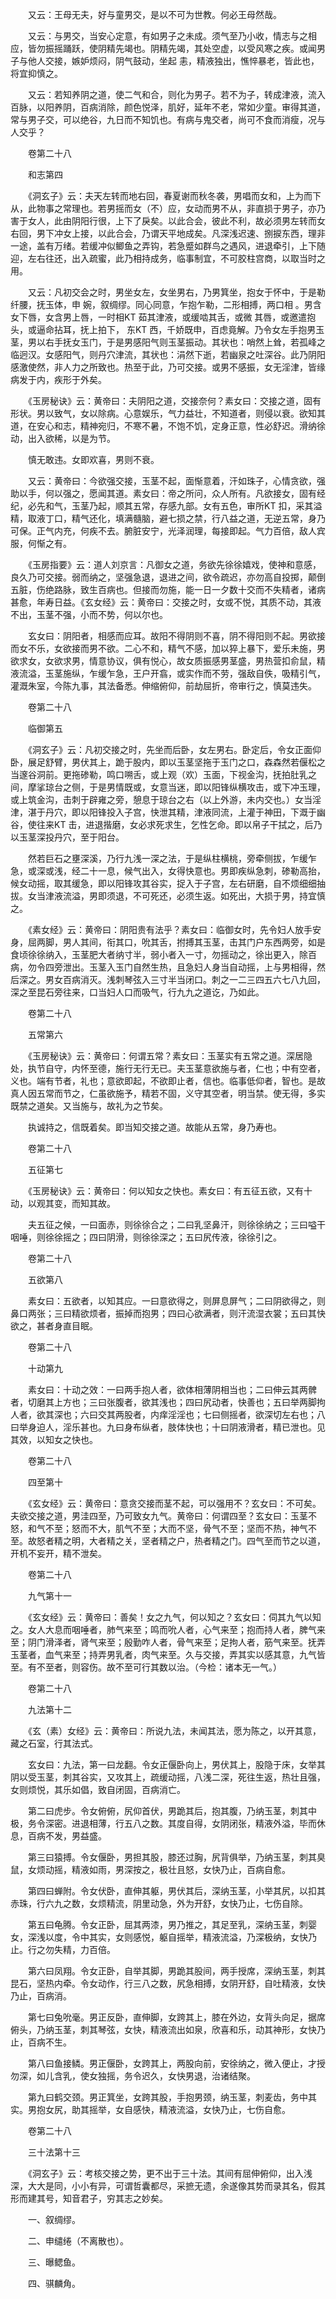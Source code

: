 <!-- { "loadSidebar": true } -->
　　又云：王母无夫，好与童男交，是以不可为世教。何必王母然哉。

　　又云：与男交，当安心定意，有如男子之未成。须气至乃小收，情志与之相应，皆勿振摇踊跃，使阴精先竭也。阴精先竭，其处空虚，以受风寒之疾。或闻男子与他人交接，嫉妒烦闷，阴气鼓动，坐起 恚，精液独出，憔悴暴老，皆此也，将宜抑慎之。

　　又云：若知养阴之道，使二气和合，则化为男子。若不为子，转成津液，流入百脉，以阳养阴，百病消除，颜色悦泽，肌好，延年不老，常如少童。审得其道，常与男子交，可以绝谷，九日而不知饥也。有病与鬼交者，尚可不食而消瘦，况与人交乎？

　　卷第二十八

　　和志第四

　　《洞玄子》云：夫天左转而地右回，春夏谢而秋冬袭，男唱而女和，上为而下从，此物事之常理也。若男摇而女（不）应，女动而男不从，非直损于男子，亦乃害于女人，此由阴阳行很，上下了戾矣。以此合会，彼此不利，故必须男左转而女右回，男下冲女上接，以此合会，乃谓天平地成矣。凡深浅迟速、捌捩东西，理非一途，盖有万绪。若缓冲似鲫鱼之弄钩，若急蹙如群鸟之遇风，进退牵引，上下随迎，左右往还，出入疏蜜，此乃相持成务，临事制宜，不可胶柱宫商，以取当时之用。

　　又云：凡初交会之时，男坐女左，女坐男右，乃男箕坐，抱女于怀中，于是勒纤腰，抚玉体，申 婉，叙绸缪。同心同意，乍抱乍勒，二形相搏，两口相 。男含女下唇，女含男上唇，一时相KT 茹其津液，或缓啮其舌，或微 其唇，或邀遣抱头，或逼命拈耳，抚上拍下， 东KT 西，千娇既申，百虑竟解。乃令女左手抱男玉茎，男以右手抚女玉门，于是男感阳气则玉茎振动。其状也：哨然上耸，若孤峰之临迥汉。女感阳气，则丹穴津流，其状也：涓然下逝，若幽泉之吐深谷。此乃阴阳感激使然，非人力之所致也。热至于此，乃可交接。或男不感振，女无淫津，皆缘病发于内，疾形于外矣。

　　《玉房秘诀》云：黄帝曰：夫阴阳之道，交接奈何？素女曰：交接之道，固有形状。男以致气，女以除病。心意娱乐，气力益壮，不知道者，则侵以衰。欲知其道，在安心和志，精神宛归，不寒不暑，不饱不饥，定身正意，性必舒迟。滑纳徐动，出入欲稀，以是为节。

　　慎无敢违。女即欢喜，男则不衰。

　　又云：黄帝曰：今欲强交接，玉茎不起，面惭意着，汗如珠子，心情贪欲，强助以手，何以强之，愿闻其道。素女曰：帝之所问，众人所有。凡欲接女，固有经纪，必先和气，玉茎乃起，顺其五常，存感九部。女有五色，审所KT 扣，采其溢精，取液丁口，精气还化，填满髓脑，避七损之禁，行八益之道，无逆五常，身乃可保。正气内充，何疾不去。腑脏安宁，光泽润理，每接即起。气力百倍，敌人宾服，何惭之有。

　　《玉房指要》云：道人刘京言：凡御女之道，务欲先徐徐嬉戏，使神和意感，良久乃可交接。弱而纳之，坚强急退，退进之间，欲令疏迟，亦勿高自投掷，颠倒五脏，伤绝路脉，致生百病也。但接而勿施，能一日一夕数十交而不失精者，诸病甚愈，年寿日益。《玄女经》云：黄帝曰：交接之时，女或不悦，其质不动，其液不出，玉茎不强，小而不势，何以尔也。

　　玄女曰：阴阳者，相感而应耳。故阳不得阴则不喜，阴不得阳则不起。男欲接而女不乐，女欲接而男不欲。二心不和，精气不感，加以猝上暴下，爱乐未施，男欲求女，女欲求男，情意协议，俱有悦心，故女质振感男茎盛，男热营扣俞鼠，精液流溢，玉茎施纵，乍缓乍急，王户开翕，或实作而不劳，强敌自佚，吸精引气，灌溉朱室，今陈九事，其法备悉。伸缩俯仰，前劫屈折，帝审行之，慎莫违失。

　　卷第二十八

　　临御第五

　　《洞玄子》云：凡初交接之时，先坐而后卧，女左男右。卧定后，令女正面仰卧，展足舒臂，男伏其上，跪于股内，即以玉茎坚拖于玉门之口，森森然若偃松之当邃谷洞前。更拖碜勒，鸣口嗍舌，或上观（欢）玉面，下视金沟，抚拍肚乳之间，摩挲琼台之侧，于是男情既或，女意当迷，即以阳锋纵横攻击，或下冲玉理，或上筑金沟，击刺于辟雍之旁，憩息于琼台之右（以上外游，未内交也。）女当淫津，湛于丹穴，即以阳锋投入子宫，快泄其精，津液同流，上灌于神田，下溉于幽谷，使往来KT 击，进退揩磨，女必求死求生，乞性乞命。即以帛子干拭之，后乃以玉茎深投丹穴，至于阳台。

　　然若巨石之壅深溪，乃行九浅一深之法，于是纵柱横桃，旁牵侧拔，乍缓乍急，或深或浅，经二十一息，候气出入，女得快意也。男即疾纵急刺，碜勒高抬，候女动摇，取其缓急，即以阳锋攻其谷实，捉入于子宫，左右研磨，自不烦细细抽拔。女当津液流溢，男即须退，不可死还，必须生返。如死出，大损于男，持宜慎之。

　　《素女经》云：黄帝曰：阴阳贵有法乎？素女曰：临御女时，先令妇人放手安身，屈两脚，男人其间，衔其口，吮其舌，拊搏其玉茎，击其门户东西两旁，如是食顷徐徐纳入，玉茎肥大者纳寸半，弱小者入一寸，勿摇动之，徐出更入，除百病，勿令四旁泄出。玉茎入玉门自然生热，且急妇人身当自动摇，上与男相得，然后深之。男女百病消灭。浅刺琴弦入三寸半当闭口。刺之一二三四五六七八九回，深之至昆石旁往来，口当妇人口而吸气，行九九之道讫，乃如此。

　　卷第二十八

　　五常第六

　　《玉房秘诀》云：黄帝曰：何谓五常？素女曰：玉茎实有五常之道。深居隐处，执节自守，内怀至德，施行无行无已。夫玉茎意欲施与者，仁也；中有空者，义也。端有节者，礼也；意欲即起，不欲即止者，信也。临事低仰者，智也。是故真人因五常而节之，仁虽欲施予，精若不固，义守其空者，明当禁。使无得，多实既禁之道矣。又当施与，故礼为之节矣。

　　执诚持之，信既着矣。即当知交接之道。故能从五常，身乃寿也。

　　卷第二十八

　　五征第七

　　《玉房秘诀》云：黄帝曰：何以知女之快也。素女曰：有五征五欲，又有十动，以观其变，而知其故。

　　夫五征之候，一曰面赤，则徐徐合之；二曰乳坚鼻汗，则徐徐纳之；三曰嗌干咽唾，则徐徐摇之；四曰阴滑，则徐徐深之；五曰尻传液，徐徐引之。

　　卷第二十八

　　五欲第八

　　素女曰：五欲者，以知其应。一曰意欲得之，则屏息屏气；二曰阴欲得之，则鼻口两张；三曰精欲烦者，振掉而抱男；四曰心欲满者，则汗流湿衣裳；五曰其快欲之，甚者身直目眠。

　　卷第二十八

　　十动第九

　　素女曰：十动之效：一曰两手抱人者，欲体相薄阴相当也；二曰伸云其两髀者，切磨其上方也；三曰张腹者，欲其浅也；四曰尻动者，快善也；五曰举两脚拘人者，欲其深也；六曰交其两股者，内痒淫淫也；七曰侧摇者，欲深切左右也；八曰举身迫人，淫乐甚也。九曰身布纵者，肢体快也；十曰阴液滑者，精已泄也。见其效，以知女之快也。

　　卷第二十八

　　四至第十

　　《玄女经》云：黄帝曰：意贪交接而茎不起，可以强用不？玄女曰：不可矣。夫欲交接之道，男洼四至，乃可致女九气。黄帝曰：何谓四至？玄女曰：玉茎不怒，和气不至；怒而不大，肌气不至；大而不坚，骨气不至；坚而不热，神气不至。故怒者精之明，大者精之关，坚者精之户，热者精之门。四气至而节之以道，开机不妄开，精不泄矣。

　　卷第二十八

　　九气第十一

　　《玄女经》云：黄帝曰：善矣！女之九气，何以知之？玄女曰：伺其九气以知之。女人大息而咽唾者，肺气来至；鸣而吮人者，心气来至；抱而持人者，脾气来至；阴门滑泽者，肾气来至；殷勤咋人者，骨气来至；足拘人者，筋气来至。抚弄玉茎者，血气来至；持弄男乳者，肉气来至。久与交接，弄其实以感其意，九气皆至。有不至者，则容伤。故不至可行其数以治。（今检：诸本无一气。）

　　卷第二十八

　　九法第十二

　　《玄（素）女经》云：黄帝曰：所说九法，未闻其法，愿为陈之，以开其意，藏之石室，行其法式。

　　玄女曰：九法，第一曰龙翻。令女正偃卧向上，男伏其上，股隐于床，女举其阴以受玉茎，刺其谷实，又攻其上，疏缓动摇，八浅二深，死往生返，热壮且强，女则烦悦，其乐如倡，致自闭固，百病消亡。

　　第二曰虎步。令女俯俯，尻仰首伏，男跪其后，抱其腹，乃纳玉茎，刺其中极，务令深密。进退相薄，行五八之数。其度自得，女阴闭张，精液外溢，毕而休息，百病不发，男益盛。

　　第三曰猿搏。令女偃卧，男担其股，膝还过胸，尻背俱举，乃纳玉茎，刺其臭鼠，女烦动摇，精液如雨，男深按之，极壮且怒，女快乃止，百病自愈。

　　第四曰蝉附。令女伏卧，直伸其躯，男伏其后，深纳玉茎，小举其尻，以扣其赤珠，行六九之数，女烦精流，阴里动急，外为开舒，女快乃止，七伤自除。

　　第五曰龟腾。令女正卧，屈其两漆，男乃推之，其足至乳，深纳玉茎，刺婴女，深浅以度，令中其实，女则感悦，躯自摇举，精液流溢，乃深极纳，女快乃止。行之勿失精，力百倍。

　　第六曰凤翔。令女正卧，自举其脚，男跪其股间，两手授席，深纳玉茎，刺其昆石，坚热内牵。令女动作，行三八之数，尻急相搏，女阴开舒，自吐精液，女快乃止，百病消。

　　第七曰兔吮毫。男正反卧，直伸脚，女跨其上，膝在外边，女背头向足，据席俯头，乃纳玉茎，刺其琴弦，女快，精液流出如泉，欣喜和乐，动其神形，女快乃止，百病不生。

　　第八曰鱼接鳞。男正偃卧，女跨其上，两股向前，安徐纳之，微入便止，才授勿深，如儿含乳，使女独摇，务令迟久，女快男退，治诸结聚。

　　第九曰鹤交颈。男正箕坐，女跨其股，手抱男颈，纳玉茎，刺麦齿，务中其实。男抱女尻，助其摇举，女自感快，精液流溢，女快乃止，七伤自愈。

　　卷第二十八

　　三十法第十三

　　《洞玄子》云：考核交接之势，更不出于三十法。其间有屈伸俯仰，出入浅深，大大是同，小小有异，可谓哲囊都尽，采摭无遗，余遂像其势而录其名，假其形而建其号，知音君子，穷其志之妙矣。

　　一、叙绸缪。

　　二、申缱绻（不离散也）。

　　三、曝鳃鱼。

　　四、骐麟角。

